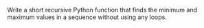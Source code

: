 Write a short recursive Python function that finds the minimum and maximum values in a sequence without using any loops.